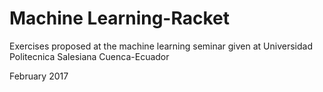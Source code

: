 # Machine Learning-Racket
Exercises proposed at the machine learning seminar given at Universidad Politecnica Salesiana Cuenca-Ecuador

February 2017
